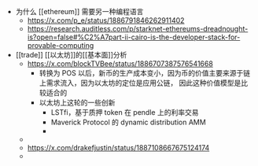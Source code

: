 - 为什么 [[ethereum]] 需要另一种编程语言
	- https://x.com/p_e/status/1886791846262911402
	- https://research.auditless.com/p/starknet-ethereums-dreadnought-is?open=false#%C2%A7part-ii-cairo-is-the-developer-stack-for-provable-computing
- [[trade]] [[以太坊]]的[[基本面]]分析
	- https://x.com/blockTVBee/status/1886707387576541668
		- 转换为 POS 以后，新币的生产成本变小，因为币的价值主要来源于链上需求流入，因为以太坊的定位是应用公链， 因此这种价值模型是比较适合的
		- 以太坊上这轮的一些创新
			- LSTfi，基于质押 token 在 pendle 上的利率交易
			- Maverick Protocol 的 dynamic distribution AMM
			-
	-
	- https://x.com/drakefjustin/status/1887108667675124174
	-